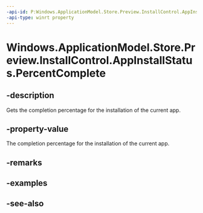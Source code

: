 ```yaml
---
-api-id: P:Windows.ApplicationModel.Store.Preview.InstallControl.AppInstallStatus.PercentComplete
-api-type: winrt property
---
```


<!-- Property syntax
public double PercentComplete { get; }
-->

# Windows.ApplicationModel.Store.Preview.InstallControl.AppInstallStatus.PercentComplete

## -description
Gets the completion percentage for the installation of the current app.

## -property-value
The completion percentage for the installation of the current app.

## -remarks

## -examples

## -see-also
